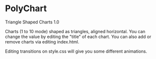 PolyChart
=========

Triangle Shaped Charts 1.0

Charts (1 to 10 mode) shaped as triangles, aligned horizontal. You can change the value by editing the "title" of each chart.
You can also add or remove charts via editing index.html.

Editing transitions on style.css will give you some different animations.
